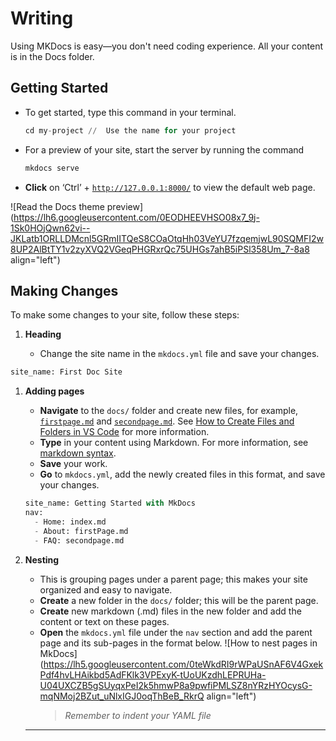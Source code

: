# Writing

Using MKDocs is easy—you don't need coding experience. All your content is in the Docs folder.

## Getting Started

- To get started, type this command in your terminal.
  ```python
  cd my-project //  Use the name for your project
  ```
- For a preview of your site, start the server by running the command
  ```python
  mkdocs serve
  ```
- **Click** on ‘Ctrl’ + [`http://127.0.0.1:8000/`](http://127.0.0.1:8000/%60) to view the default web page.

![Read the Docs theme preview](https://lh6.googleusercontent.com/0EODHEEVHSO08x7_9j-1Sk0HOjQwn62vi--JKLatb1ORLLDMcnl5GRmIITQeS8COaOtqHh03VeYU7fzqemjwL90SQMFI2w8UP2AlBtTY1v2zyXVQ2VGeqPHGRxrQc75UHGs7ahB5iPSl358Um_7-8a8 align="left")

## Making Changes

To make some changes to your site, follow these steps:

1. **Heading**

   - Change the site name in the `mkdocs.yml` file and save your changes.

```python
site_name: First Doc Site
```

1. **Adding pages**

   - **Navigate** to the `docs/` folder and create new files, for example, [`firstpage.md`](http://firstpage.md) and [`secondpage.md`](http://secondpage.md). See [How to Create Files and Folders in VS Code](https://www.youtube.com/watch?v=_yOqKZbyqrc) for more information.
   - **Type** in your content using Markdown. For more information, see [markdown syntax](https://confluence.atlassian.com/bitbucketserver/markdown-syntax-guide-776639995.html).
   - **Save** your work.
   - **Go** to `mkdocs.yml`, add the newly created files in this format, and save your changes.

   ```python
   site_name: Getting Started with MkDocs
   nav:
     - Home: index.md
     - About: firstPage.md
     - FAQ: secondpage.md
   ```

2. **Nesting**

   - This is grouping pages under a parent page; this makes your site organized and easy to navigate.
   - **Create** a new folder in the `docs/` folder; this will be the parent page.
   - **Create** new markdown (.md) files in the new folder and add the content or text on these pages.
   - **Open** the `mkdocs.yml` file under the `nav` section and add the parent page and its sub-pages in the format below.
     ![How to nest pages in MkDocs](https://lh5.googleusercontent.com/0teWkdRI9rWPaUSnAF6V4GxekPdf4hvLHAikbd5AdFKlk3VPExyK-tUoUKzdhLEPRUHa-U04UXCZB5gSUyqxPeI2k5hmwP8a9pwfiPMLSZ8nYRzHYOcysG-mqNMoj2BZut_uNlxIGJ0oqThBeB_RkrQ align="left")
     > _Remember to indent your YAML file_

   ***
